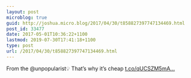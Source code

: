 ```yaml
---
layout: post
microblog: true
guid: http://joshua.micro.blog/2017/04/30/t858827397747134469.html
post_id: 33477
date: 2017-05-01T10:36:22+1100
lastmod: 2019-07-30T17:41:18+1100
type: post
url: /2017/04/30/t858827397747134469.html
---
```

From the @unpopularist💡 That’s why it’s cheap [t.co/qUCSZM5mA...](https://t.co/qUCSZM5mAF)
